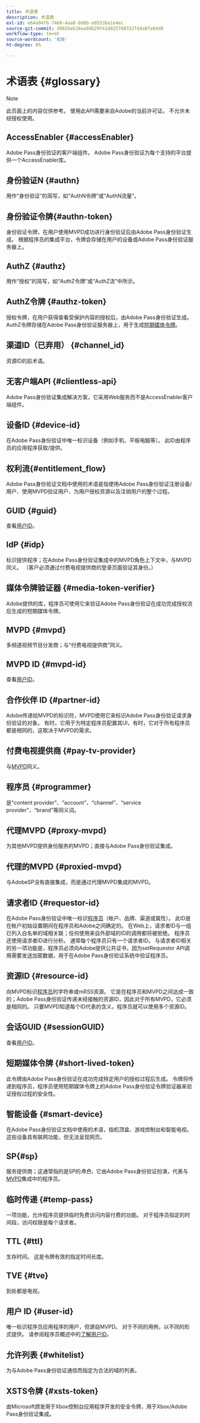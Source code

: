 ```yaml
---
title: 术语表
description: 术语表
exl-id: e64a94f6-7460-4aa8-8d6b-e0553ba1e4ec
source-git-commit: d982beb16ea0db29f41d0257d8332fd4a07a84d8
workflow-type: tm+mt
source-wordcount: '836'
ht-degree: 0%

---
```


# 术语表 {#glossary}

>[!NOTE]
>
>此页面上的内容仅供参考。 使用此API需要来自Adobe的当前许可证。 不允许未经授权使用。

## AccessEnabler {#accessEnabler}

Adobe Pass身份验证的客户端组件。 Adobe Pass身份验证为每个支持的平台提供一个AccessEnabler库。

## 身份验证N {#authn}

用作“身份验证”的简写，如“AuthN令牌”或“AuthN流量”。


## 身份验证令牌{#authn-token}

身份验证令牌，在用户使用MVPD成功进行身份验证后由Adobe Pass身份验证生成。 根据程序员的集成平台，令牌会存储在用户的设备或Adobe Pass身份验证服务器上。

## AuthZ {#authz}

用作“授权”的简写，如“AuthZ令牌”或“AuthZ流”中所示。

## AuthZ令牌 {#authz-token}

授权令牌，在用户获得查看受保护内容的授权后，由Adobe Pass身份验证生成。 AuthZ令牌存储在Adobe Pass身份验证服务器上，用于生成[短期媒体令牌](#short-lived-token)。

## 渠道ID（已弃用） {#channel_id}

资源ID的前术语。

## 无客户端API {#clientless-api}

Adobe Pass身份验证集成解决方案，它采用Web服务而不是AccessEnabler客户端组件。

## 设备ID {#device-id}

在Adobe Pass身份验证中唯一标识设备（例如手机、平板电脑等）。 此ID由程序员的应用程序获取/提供。


## 权利流{#entitlement_flow}

Adobe Pass身份验证文档中使用的术语是指使用Adobe Pass身份验证注册设备/用户、使用MVPD验证用户、为用户授权资源以及注销用户的整个过程。


## GUID {#guid}

查看[用户ID](#user-id)。

## IdP {#idp}

标识提供程序；在Adobe Pass身份验证集成中的MVPD角色上下文中，与MVPD同义。 （客户必须通过付费电视提供商的登录页面验证其身份。）

## 媒体令牌验证器 {#media-token-verifier}

Adobe提供的库，程序员可使用它来验证Adobe Pass身份验证在成功完成授权流后生成的短期媒体令牌。

## MVPD {#mvpd}

多频道视频节目分发商；与“付费电视提供商”同义。

## MVPD ID {#mvpd-id}

查看[用户ID](#user-id)。

## 合作伙伴 ID {#partner-id}

Adobe传递给MVPD的标识符，MVPD使用它来标识Adobe Pass身份验证请求身份验证的对象。 有时，它用于为特定程序员配置其UI，有时，它对于所有程序员都是相同的，这取决于MVPD的需求。

## 付费电视提供商 {#pay-tv-provider}

与[MVPD](#mvpd)同义。

## 程序员 {#programmer}

是“content provider”、“account”、“channel”、“service provider”、“brand”等同义词。

## 代理MVPD {#proxy-mvpd}

为其他MVPD提供身份服务的MVPD；直接与Adobe Pass身份验证集成。

## 代理的MVPD {#proxied-mvpd}

与AdobeSP没有直接集成，而是通过代理MVPD集成的MVPD。

## 请求者ID {#requestor-id}

在Adobe Pass身份验证中唯一标识[程序员](#programmer)（帐户、品牌、渠道或属性）。 此ID是在帐户初始设置期间在程序员和Adobe之间确定的。 在Web上，请求者ID与一组已列入白名单的域相关联；任何使用来自外部域的ID的调用都将被拒绝。 程序员还使用请求者ID进行分析。 通常每个程序员只有一个请求者ID。 与请求者ID相关的另一项功能是，程序员必须向Adobe提供公共证书，因为setRequestor API调用需要发送加密数据，用于在Adobe Pass身份验证系统中验证程序员。

## 资源ID {#resource-id}

向MVPD标识[程序员](#programmer)的字符串或mRSS资源。 它是在程序员和MVPD之间达成一致的；Adobe Pass身份验证传递未经接触的资源ID，因此对于所有MVPD，它必须是相同的。 只要MVPD知道每个ID代表的含义，程序员就可以使用多个资源ID。

## 会话GUID {#sessionGUID}

查看[用户ID](#user-id)。

## 短期媒体令牌 {#short-lived-token}

此令牌由Adobe Pass身份验证在成功完成特定用户的授权过程后生成。 令牌将传递到程序员，程序员使用短期媒体令牌上的Adobe Pass身份验证令牌验证器来验证授权过程的安全性。

## 智能设备 {#smart-device}

在Adobe Pass身份验证文档中使用的术语，指机顶盒、游戏控制台和智能电视。 这些设备具有联网功能，但无法呈现网页。

## SP{#sp}

服务提供商；这通常指的是SP的&#x200B;*角色*，它由Adobe Pass身份验证扮演，代表与[MVPD](#mvpd)集成中的程序员。

## 临时传递 {#temp-pass}

一项功能，允许程序员提供临时免费访问内容付费的功能。 对于程序员指定的时间段，访问权限是每个请求者。

## TTL {#ttl}

生存时间。 这是令牌有效的指定时间长度。

## TVE {#tve}

到处都是电视。

## 用户 ID {#user-id}

唯一标识程序员应用程序的用户，但源自MVPD。 对于不同的用例，以不同的形式提供。 请参阅程序员概述中的[了解用户ID](/help/authentication/kickstart/programmer-overview.md#user-ids)。

## 允许列表 {#whitelist}

为与Adobe Pass身份验证通信而指定为合法的域的列表。

## XSTS令牌 {#xsts-token}

由Microsoft颁发用于Xbox控制台应用程序开发的安全令牌，用于Xbox/Adobe Pass身份验证集成。

